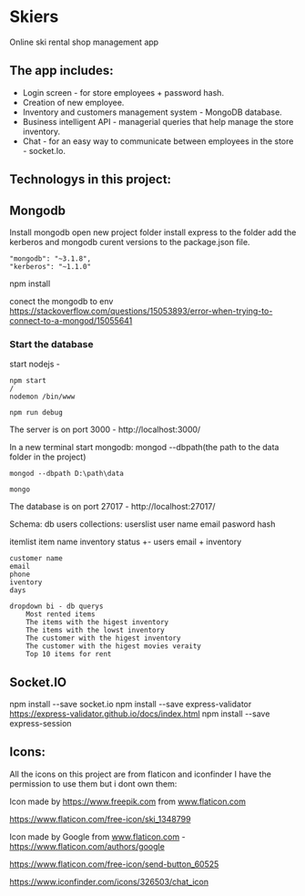 # Skiers
Online ski rental shop management app

## The app includes:
* Login screen - for store employees + password hash. 
* Creation of new employee.
* Inventory and customers management system - MongoDB database.
* Business intelligent API - managerial queries that help manage the store inventory. 
* Chat - for an easy way to communicate between employees in the store - socket.Io.

## Technologys in this project: 

## Mongodb

Install mongodb
open new project folder
install express to the folder
add the kerberos and mongodb curent versions to the package.json file.
```
"mongodb": "~3.1.8",
"kerberos": "~1.1.0"
```

npm install 

conect the mongodb to env https://stackoverflow.com/questions/15053893/error-when-trying-to-connect-to-a-mongod/15055641

### Start the database

start nodejs - 
```
npm start
/
nodemon /bin/www 

npm run debug
```

The server is on port 3000 - 
http://localhost:3000/

In a new terminal
start mongodb: mongod --dbpath(the path to the data folder in the project)
```
mongod --dbpath D:\path\data

mongo
```


The database is on port 27017 - 
http://localhost:27017/


Schema:
db users
collections:
userslist
    user name
    email
    pasword hash


itemlist
    item name
    inventory status +-
    users email + inventory 
    
    customer name
    email
    phone
    iventory
    days

    dropdown bi - db querys
        Most rented items
        The items with the higest inventory
        The items with the lowst inventory
        The customer with the higest inventory
        The customer with the higest movies veraity 
        Top 10 items for rent
        
        
## Socket.IO 

npm install --save socket.io 
npm install --save express-validator
  https://express-validator.github.io/docs/index.html
npm install --save express-session


## Icons: 

All the icons on this project are from flaticon and iconfinder I have the permission to use them but i dont own them:

Icon made by https://www.freepik.com from www.flaticon.com 

https://www.flaticon.com/free-icon/ski_1348799

Icon made by Google from www.flaticon.com - https://www.flaticon.com/authors/google

https://www.flaticon.com/free-icon/send-button_60525

https://www.iconfinder.com/icons/326503/chat_icon
